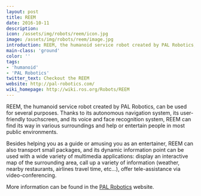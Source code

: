 ```yaml
---
layout: post
title: REEM
date: 2016-10-11
description:
icon: /assets/img/robots/reem/icon.jpg
image: /assets/img/robots/reem/image.jpg
introduction: REEM, the humanoid service robot created by PAL Robotics, can be used for several purposes. Thanks to its autonomous navigation system, its user-friendly touchscreen, and its voice and face recognition system, REEM can find its way in various surroundings and help or entertain people in most public environments.
main-class: 'ground'
color: ''
tags:
- 'humanoid'
- 'PAL Robotics'
twitter_text: Checkout the REEM
website: http://pal-robotics.com/
wiki_homepage: http://wiki.ros.org/Robots/REEM
---
```


REEM, the humanoid service robot created by PAL Robotics, can be used for several purposes. Thanks to its autonomous navigation system, its user-friendly touchscreen, and its voice and face recognition system, REEM can find its way in various surroundings and help or entertain people in most public environments.

Besides helping you as a guide or amusing you as an entertainer, REEM can also transport small packages, and its dynamic information point can be used with a wide variety of multimedia applications: display an interactive map of the surrounding area, call up a variety of information (weather, nearby restaurants, airlines travel time, etc...), offer tele-assistance via video-conferencing.

More information can be found in the [PAL Robotics](http://pal-robotics.com) website.
